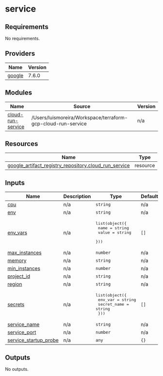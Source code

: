 # service

<!-- BEGINNING OF PRE-COMMIT-OPENTOFU DOCS HOOK -->
## Requirements

No requirements.

## Providers

| Name | Version |
|------|---------|
| <a name="provider_google"></a> [google](#provider\_google) | 7.6.0 |

## Modules

| Name | Source | Version |
|------|--------|---------|
| <a name="module_cloud-run-service"></a> [cloud-run-service](#module\_cloud-run-service) | /Users/luismoreira/Workspace/terraform-gcp-cloud-run-service | n/a |

## Resources

| Name | Type |
|------|------|
| [google_artifact_registry_repository.cloud_run_service](https://registry.terraform.io/providers/hashicorp/google/latest/docs/resources/artifact_registry_repository) | resource |

## Inputs

| Name | Description | Type | Default | Required |
|------|-------------|------|---------|:--------:|
| <a name="input_cpu"></a> [cpu](#input\_cpu) | n/a | `string` | n/a | yes |
| <a name="input_env"></a> [env](#input\_env) | n/a | `string` | n/a | yes |
| <a name="input_env_vars"></a> [env\_vars](#input\_env\_vars) | n/a | <pre>list(object({<br/>    name  = string<br/>    value = string<br/>  }))</pre> | `[]` | no |
| <a name="input_max_instances"></a> [max\_instances](#input\_max\_instances) | n/a | `number` | n/a | yes |
| <a name="input_memory"></a> [memory](#input\_memory) | n/a | `string` | n/a | yes |
| <a name="input_min_instances"></a> [min\_instances](#input\_min\_instances) | n/a | `number` | n/a | yes |
| <a name="input_project_id"></a> [project\_id](#input\_project\_id) | n/a | `string` | n/a | yes |
| <a name="input_region"></a> [region](#input\_region) | n/a | `string` | n/a | yes |
| <a name="input_secrets"></a> [secrets](#input\_secrets) | n/a | <pre>list(object({<br/>    env_var     = string<br/>    secret_name = string<br/>  }))</pre> | `[]` | no |
| <a name="input_service_name"></a> [service\_name](#input\_service\_name) | n/a | `string` | n/a | yes |
| <a name="input_service_port"></a> [service\_port](#input\_service\_port) | n/a | `number` | n/a | yes |
| <a name="input_service_startup_probe"></a> [service\_startup\_probe](#input\_service\_startup\_probe) | n/a | `any` | `{}` | no |

## Outputs

No outputs.
<!-- END OF PRE-COMMIT-OPENTOFU DOCS HOOK -->
